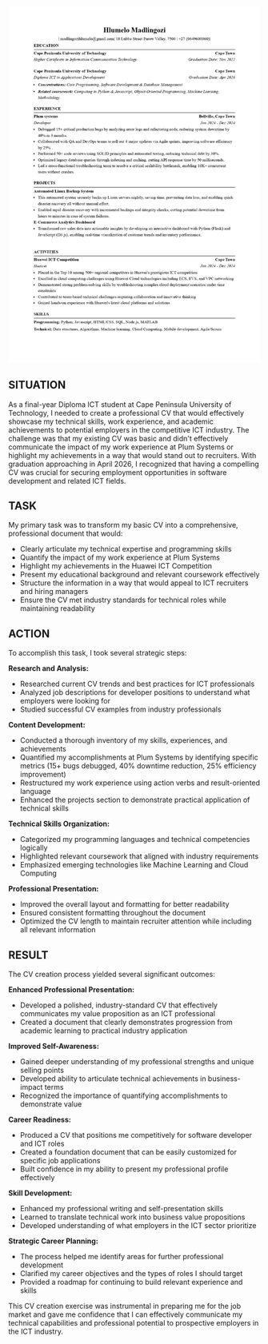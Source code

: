 ![image alt](https://github.com/DfaltAcc/DfaltAcc/blob/main/Hlumelo_%20Madlingozi_CV_page-0001.jpg)

## **SITUATION**
As a final-year Diploma ICT student at Cape Peninsula University of Technology, I needed to create a professional CV that would effectively showcase my technical skills, work experience, and academic achievements to potential employers in the competitive ICT industry. The challenge was that my existing CV was basic and didn't effectively communicate the impact of my work experience at Plum Systems or highlight my achievements in a way that would stand out to recruiters. With graduation approaching in April 2026, I recognized that having a compelling CV was crucial for securing employment opportunities in software development and related ICT fields.

## **TASK**
My primary task was to transform my basic CV into a comprehensive, professional document that would:
- Clearly articulate my technical expertise and programming skills
- Quantify the impact of my work experience at Plum Systems
- Highlight my achievements in the Huawei ICT Competition
- Present my educational background and relevant coursework effectively
- Structure the information in a way that would appeal to ICT recruiters and hiring managers
- Ensure the CV met industry standards for technical roles while maintaining readability

## **ACTION**
To accomplish this task, I took several strategic steps:

**Research and Analysis:**
- Researched current CV trends and best practices for ICT professionals
- Analyzed job descriptions for developer positions to understand what employers were looking for
- Studied successful CV examples from industry professionals

**Content Development:**
- Conducted a thorough inventory of my skills, experiences, and achievements
- Quantified my accomplishments at Plum Systems by identifying specific metrics (15+ bugs debugged, 40% downtime reduction, 25% efficiency improvement)
- Restructured my work experience using action verbs and result-oriented language
- Enhanced the projects section to demonstrate practical application of technical skills

**Technical Skills Organization:**
- Categorized my programming languages and technical competencies logically
- Highlighted relevant coursework that aligned with industry requirements
- Emphasized emerging technologies like Machine Learning and Cloud Computing

**Professional Presentation:**
- Improved the overall layout and formatting for better readability
- Ensured consistent formatting throughout the document
- Optimized the CV length to maintain recruiter attention while including all relevant information

## **RESULT**
The CV creation process yielded several significant outcomes:

**Enhanced Professional Presentation:**
- Developed a polished, industry-standard CV that effectively communicates my value proposition as an ICT professional
- Created a document that clearly demonstrates progression from academic learning to practical industry application

**Improved Self-Awareness:**
- Gained deeper understanding of my professional strengths and unique selling points
- Developed ability to articulate technical achievements in business-impact terms
- Recognized the importance of quantifying accomplishments to demonstrate value

**Career Readiness:**
- Produced a CV that positions me competitively for software developer and ICT roles
- Created a foundation document that can be easily customized for specific job applications
- Built confidence in my ability to present my professional profile effectively

**Skill Development:**
- Enhanced my professional writing and self-presentation skills
- Learned to translate technical work into business value propositions
- Developed understanding of what employers in the ICT sector prioritize

**Strategic Career Planning:**
- The process helped me identify areas for further professional development
- Clarified my career objectives and the types of roles I should target
- Provided a roadmap for continuing to build relevant experience and skills

This CV creation exercise was instrumental in preparing me for the job market and gave me confidence that I can effectively communicate my technical capabilities and professional potential to prospective employers in the ICT industry.
